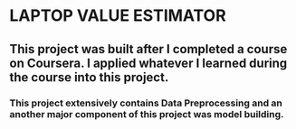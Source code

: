 # LAPTOP VALUE ESTIMATOR

## This project was built after I completed a course on Coursera. I applied whatever I learned during the course into this project. 

### This project extensively contains Data Preprocessing and an another major component of this project was model building.
